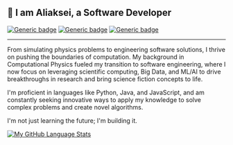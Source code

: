 👋 I am Aliaksei, a Software Developer
---

[![Generic badge](https://img.shields.io/badge/Name-Aliaksei%20Kaliutau-blue.svg)](https://github.com/akaliutau)
[![Generic badge](https://img.shields.io/badge/Pronouns-he/him-blue.svg)](https://pronoun.is/he)
[![Generic badge](https://img.shields.io/badge/Contact%20me-click%20here-blue.svg)](mailto:aliaksei.kaliutau@gmail.com)

---

From simulating physics problems to engineering software solutions, I thrive on pushing the boundaries of computation. My background in Computational Physics fueled my transition to software engineering, where I now focus on leveraging scientific computing, Big Data, and ML/AI to drive breakthroughs in research and bring science fiction concepts to life. 

I'm proficient in languages like Python, Java, and JavaScript, and am constantly seeking innovative ways to apply my knowledge to solve complex problems and create novel algorithms. 

I'm not just learning the future; I'm building it.



[![My GitHub Language Stats](https://github-readme-stats.vercel.app/api/top-langs/?username=akaliutau&langs_count=4&theme=tokyonight&hide=css,c%2B%2B,TypeScript,Makefile,HTML)]()
